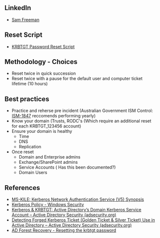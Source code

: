 ## LinkedIn 

- [Sam Freeman](https://www.linkedin.com/in/sam-f-7092491b0?utm_source=share&utm_campaign=share_via&utm_content=profile&utm_medium=android_app)

## Reset Script 

- [KRBTGT Password Reset Script](https://github.com/zjorz/Public-AD-Scripts/blob/master/Reset-KrbTgt-Password-For-RWDCs-And-RODCs.ps1)

## Methodology - Choices

- Reset twice in quick succession
- Reset twice with a pause for the default user and computer ticket lifetime (10 hours)

## Best practices 
- Practice and reherse pre incident (Australian Government ISM Control: [ISM-1847](https://www.cyber.gov.au/resources-business-and-government/essential-cyber-security/ism/cyber-security-guidelines/guidelines-system-hardening) reccomends performing yearly)
- Know your domain (Trusts, RODC's (Which require an additional reset for each KRBTGT_123456 account)
- Ensure your domain is healthy
   - Time
   - DNS
   - Replication
- Once reset
   - Domain and Enterprise admins
   - Exchange/SharePoint admins
   - Service Accounts ( Has this been documented?)
   - Domain Users

## References

- [MS-KILE: Kerberos Network Authentication Service (V5) Synopsis](https://learn.microsoft.com/en-us/openspecs/windows_protocols/ms-kile/b4af186e-b2ff-43f9-b18e-eedb366abf13) 
- [Kerberos Policy - Windows Security](https://learn.microsoft.com/en-us/windows/security/threat-protection/security-policy-settings/kerberos-policy)
- [Kerberos & KRBTGT: Active Directory’s Domain Kerberos Service Account – Active Directory Security (adsecurity.org)](https://adsecurity.org/?p=483)
- [Detecting Forged Kerberos Ticket (Golden Ticket & Silver Ticket) Use in Active Directory – Active Directory Security (adsecurity.org)](https://adsecurity.org/?p=1515)
- [AD Forest Recovery - Resetting the krbtgt password](https://learn.microsoft.com/en-us/windows-server/identity/ad-ds/manage/forest-recovery-guide/ad-forest-recovery-reset-the-krbtgt-password)
